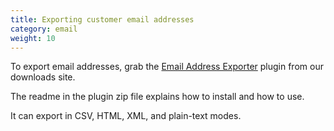 ```yaml
---
title: Exporting customer email addresses
category: email
weight: 10
---
```


To export email addresses, grab the [Email Address Exporter](https://www.zen-cart.com/downloads.php?do=file&id=6) plugin from our downloads site.

The readme in the plugin zip file explains how to install and how to use.

It can export in CSV, HTML, XML, and plain-text modes.

